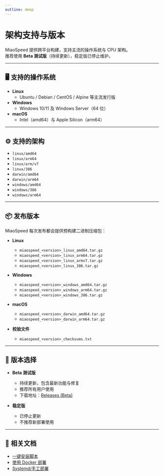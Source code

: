 ```yaml
---
outline: deep
---
```


# 架构支持与版本

MiaoSpeed 提供跨平台构建，支持主流的操作系统与 CPU 架构。  
推荐使用 **Beta 测试版**（持续更新），稳定版已停止维护。

---

## 🖥️ 支持的操作系统

- **Linux**
  - Ubuntu / Debian / CentOS / Alpine 等主流发行版
- **Windows**
  - Windows 10/11 及 Windows Server（64 位）
- **macOS**
  - Intel（amd64）与 Apple Silicon（arm64）

---

## ⚙️ 支持的架构

- `linux/amd64`
- `linux/arm64`
- `linux/arm/v7`
- `linux/386`
- `darwin/amd64`
- `darwin/arm64`
- `windows/amd64`
- `windows/386`
- `windows/arm64`

---

## 📦 发布版本

MiaoSpeed 每次发布都会提供预构建二进制压缩包：

- **Linux**  
  - `miaospeed_<version>_linux_amd64.tar.gz`  
  - `miaospeed_<version>_linux_arm64.tar.gz`  
  - `miaospeed_<version>_linux_armv7.tar.gz`  
  - `miaospeed_<version>_linux_386.tar.gz`

- **Windows**  
  - `miaospeed_<version>_windows_amd64.tar.gz`  
  - `miaospeed_<version>_windows_arm64.tar.gz`  
  - `miaospeed_<version>_windows_386.tar.gz`

- **macOS**  
  - `miaospeed_<version>_darwin_amd64.tar.gz`  
  - `miaospeed_<version>_darwin_arm64.tar.gz`

- **校验文件**  
  - `miaospeed_<version>_checksums.txt`

---

## 🚀 版本选择

- **Beta 测试版**  
  - 持续更新，包含最新功能与修复  
  - 推荐所有用户使用  
  - 下载地址：[Releases (Beta)](https://github.com/MiaoMagic/miaospeed/releases)

- **稳定版**  
  - 已停止更新  
  - 不推荐新部署使用

---

## 🔗 相关文档

- [一键安装脚本](/install/install.html)  
- [使用 Docker 部署](/install/docker.html)  
- [Systemd/手工部署](/install/manual.html)
